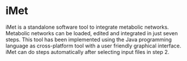 # iMet
iMet is a standalone software tool to integrate metabolic networks. Metabolic networks can be loaded, edited and integrated in just seven steps.
This tool has been implemented using the Java programming language as cross-platform tool with a user friendly graphical interface.
iMet can do steps automatically after selecting input files in step 2.
